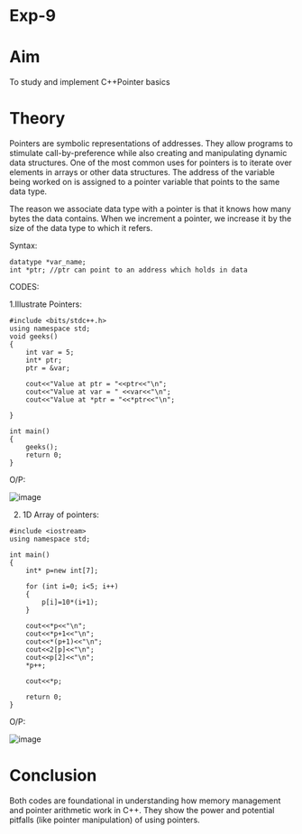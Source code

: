 # Exp-9
# Aim
To study and implement C++Pointer basics
# Theory

Pointers are symbolic representations of addresses.
They allow programs to stimulate call-by-preference while also creating and manipulating dynamic data structures.
One of the most common uses for pointers is to iterate over elements in arrays or other data structures.
The address of the variable being worked on is assigned to a pointer variable that points to the same data type.

The reason we associate data type with a pointer is that it knows how many bytes the data contains. When we increment a pointer, we increase it by the size of the data type to which it refers.

Syntax:
```
datatype *var_name;
int *ptr; //ptr can point to an address which holds in data
```

CODES: 

1.Illustrate Pointers:

```
#include <bits/stdc++.h> 
using namespace std;
void geeks()
{
    int var = 5;
    int* ptr;                  
    ptr = &var;

    cout<<"Value at ptr = "<<ptr<<"\n";
    cout<<"Value at var = " <<var<<"\n";
    cout<<"Value at *ptr = "<<*ptr<<"\n";

}

int main()
{
    geeks();
    return 0;
}
```
O/P:

![image](https://github.com/user-attachments/assets/a68de84c-d3e1-4c2e-a93b-7c9953a6cf2e)

2. 1D Array of pointers:
```
#include <iostream> 
using namespace std; 

int main() 
{
    int* p=new int[7];  

    for (int i=0; i<5; i++)  
    {
        p[i]=10*(i+1);
    }

    cout<<*p<<"\n"; 
    cout<<*p+1<<"\n";
    cout<<*(p+1)<<"\n";
    cout<<2[p]<<"\n";
    cout<<p[2]<<"\n";
    *p++;

    cout<<*p;                

    return 0; 
}
```
O/P:

![image](https://github.com/user-attachments/assets/bc970f1c-8aab-45bb-a7d1-b86af1684798)

# Conclusion 
Both codes are foundational in understanding how memory management and pointer arithmetic work in C++. They show the power and potential pitfalls (like pointer manipulation) of using pointers.
